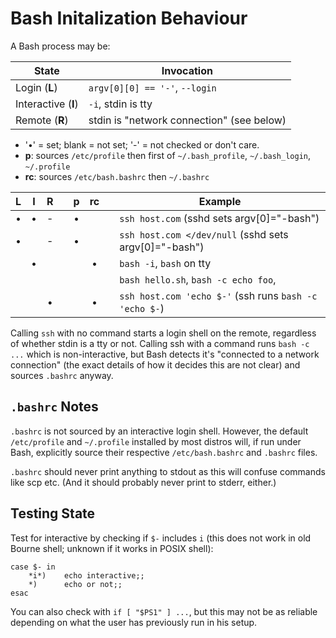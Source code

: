 Bash Initalization Behaviour
============================

A Bash process may be:

| State               | Invocation
|---------------------|---------------------------------------------------
| Login (**L**)       | `argv[0][0] == '-'`, `--login`
| Interactive (**I**) | `-i`, stdin is tty
| Remote (**R**)      | stdin is "network connection" (see below)

* '•' = set; blank = not set; '-' = not checked or don't care.
* **p**: sources `/etc/profile`
  then first of `~/.bash_profile`, `~/.bash_login`, `~/.profile`
* **rc**: sources `/etc/bash.bashrc` then `~/.bashrc`

| L | I | R | | p | rc | | Example
|:-:|:-:|:-:|-|:-:|:--:|-|-----------------
| • | • | - | | • |    | | `ssh host.com` (sshd sets argv[0]="-bash")
| • |   | - | | • |    | | `ssh host.com </dev/null` (sshd sets argv[0]="-bash")
|   | • |   | |   | •  | | `bash -i`, `bash` on tty
|   |   |   | |   |    | | `bash hello.sh`, `bash -c echo foo`,
|   |   | • | |   | •  | | `ssh host.com 'echo $-'` (ssh runs `bash -c 'echo $-`)

Calling `ssh` with no command starts a login shell on the remote,
regardless of whether stdin is a tty or not. Calling ssh with a
command runs `bash -c ...` which is non-interactive, but Bash detects
it's "connected to a network connection" (the exact details of how it
decides this are not clear) and sources `.bashrc` anyway.


`.bashrc` Notes
---------------

`.bashrc` is not sourced by an interactive login shell. However, the
default `/etc/profile` and `~/.profile` installed by most distros
will, if run under Bash, explicitly source their respective
`/etc/bash.bashrc` and `.bashrc` files.

`.bashrc` should never print anything to stdout as this will confuse
commands like scp etc. (And it should probably never print to stderr,
either.)


Testing State
-------------

Test for interactive by checking if `$-` includes `i` (this does not
work in old Bourne shell; unknown if it works in POSIX shell):

    case $- in
        *i*)    echo interactive;;
        *)      echo or not;;
    esac

You can also check with `if [ "$PS1" ] ...`, but this may not be as
reliable depending on what the user has previously run in his setup.
